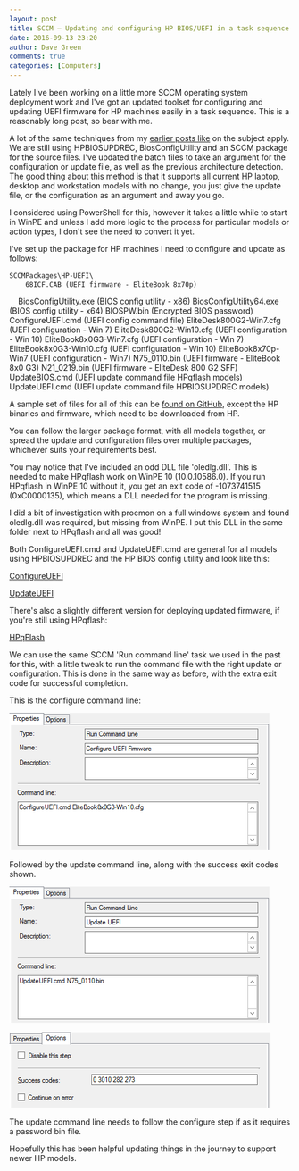 ```yaml
---
layout: post
title: SCCM – Updating and configuring HP BIOS/UEFI in a task sequence - An update
date: 2016-09-13 23:20
author: Dave Green
comments: true
categories: [Computers]
---
```

Lately I've been working on a little more SCCM operating system deployment work and I've got an updated toolset for configuring and updating UEFI firmware for HP machines easily in a task sequence. This is a reasonably long post, so bear with me.

A lot of the same techniques from my [earlier posts like](http://tookitaway.co.uk/2014-08-01/sccm-2012-r2-updating-and-configuring-hp-probook-6470b6570b-bios-in-a-task-sequence-part-3/) on the subject apply. We are still using HPBIOSUPDREC, BiosConfigUtility and an SCCM package for the source files. I've updated the batch files to take an argument for the configuration or update file, as well as the previous architecture detection. The good thing about this method is that it supports all current HP laptop, desktop and workstation models with no change, you just give the update file, or the configuration as an argument and away you go.

I considered using PowerShell for this, however it takes a little while to start in WinPE and unless I add more logic to the process for particular models or action types, I don't see the need to convert it yet.

I've set up the package for HP machines I need to configure and update as follows:

    SCCMPackages\HP-UEFI\
        68ICF.CAB (UEFI firmware - EliteBook 8x70p)
        BiosConfigUtility.exe   (BIOS config utility - x86)
        BiosConfigUtility64.exe (BIOS config utility - x64)
        BIOSPW.bin              (Encrypted BIOS password)
        ConfigureUEFI.cmd (UEFI config command file)
        EliteDesk800G2-Win7.cfg (UEFI configuration - Win 7)
        EliteDesk800G2-Win10.cfg (UEFI configuration - Win 10)
        EliteBook8x0G3-Win7.cfg (UEFI configuration - Win 7)
        EliteBook8x0G3-Win10.cfg (UEFI configuration - Win 10)
        EliteBook8x70p-Win7 (UEFI configuration - Win7)
        N75_0110.bin (UEFI firmware - EliteBook 8x0 G3)
        N21_0219.bin (UEFI firmware - EliteDesk 800 G2 SFF)
        UpdateBIOS.cmd (UEFI update command file HPqflash models)
        UpdateUEFI.cmd (UEFI update command file HPBIOSUPDREC models)

A sample set of files for all of this can be [found on GitHub](https://github.com/davegreen/miscellaneous/tree/master/SCCMPackages/HP-UEFI), except the HP binaries and firmware, which need to be downloaded from HP.

You can follow the larger package format, with all models together, or spread the update and configuration files over multiple packages, whichever suits your requirements best.

You may notice that I've included an odd DLL file 'oledlg.dll'. This is needed to make HPqflash work on WinPE 10 (10.0.10586.0). If you run HPqflash in WinPE 10 without it, you get an exit code of -1073741515 (0xC0000135), which means a DLL needed for the program is missing.

I did a bit of investigation with procmon on a full windows system and found oledlg.dll was required, but missing from WinPE. I put this DLL in the same folder next to HPqflash and all was good!

Both ConfigureUEFI.cmd and UpdateUEFI.cmd are general for all models using HPBIOSUPDREC and the HP BIOS config utility and look like this:

[ConfigureUEFI](https://gist.github.com/davegreen/ac642a9a5f4eab2b85a9e10bfbabe889)

[UpdateUEFI](https://gist.github.com/davegreen/2caade16ace6f541b0789a084f6c7a86)

There's also a slightly different version for deploying updated firmware, if you're still using HPqflash:

[HPqFlash](https://gist.github.com/davegreen/be569e1c4d10dd09772467e265c935f3)

We can use the same SCCM 'Run command line' task we used in the past for this, with a little tweak to run the command file with the right update or configuration. This is done in the same way as before, with the extra exit code for successful completion.

This is the configure command line:

![command-line-configure](../assets/img/Command-Line-Configure.png)

Followed by the update command line, along with the success exit codes shown.

![command-line-update](../assets/img/Command-Line-Update.png)

![update-exit-codes](../assets/img/Update-Exit-Codes.png)

The update command line needs to follow the configure step if as it requires a password bin file.

Hopefully this has been helpful updating things in the journey to support newer HP models.
